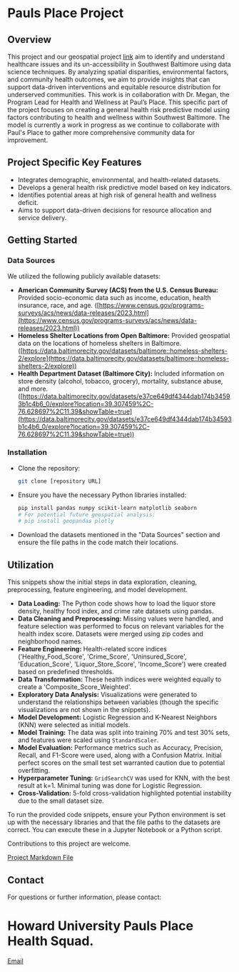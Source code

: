 # Pauls Place Project
## Overview

This project and our geospatial project [link](https://github.com/paulsplacemd/Geospatialproject.git) aim to identify and understand healthcare issues and its un-accessibility in Southwest Baltimore using data science techniques. By analyzing spatial disparities, environmental factors, and community health outcomes, we aim to provide insights that can support data-driven interventions and equitable resource distribution for underserved communities. This work is in collaboration with Dr. Megan, the Program Lead for Health and Wellness at Paul’s Place.
This specific part of the project focuses on creating a general health risk predictive model using factors contributing to health and wellness within Southwest Baltimore. The model is currently a work in progress as we continue to collaborate with Paul's Place to gather more comprehensive community data for improvement.

## Project Specific Key Features

- Integrates demographic, environmental, and health-related datasets.
- Develops a general health risk predictive model based on key indicators.
- Identifies potential areas at high risk of general health and wellness deficit.
- Aims to support data-driven decisions for resource allocation and service delivery.


## Getting Started

### Data Sources

We utilized the following publicly available datasets:

- **American Community Survey (ACS) from the U.S. Census Bureau:** Provided socio-economic data such as income, education, health insurance, race, and age. ([https://www.census.gov/programs-surveys/acs/news/data-releases/2023.html](https://www.census.gov/programs-surveys/acs/news/data-releases/2023.html))
- **Homeless Shelter Locations from Open Baltimore:** Provided geospatial data on the locations of homeless shelters in Baltimore. ([https://data.baltimorecity.gov/datasets/baltimore::homeless-shelters-2/explore](https://data.baltimorecity.gov/datasets/baltimore::homeless-shelters-2/explore))
- **Health Department Dataset (Baltimore City):** Included information on store density (alcohol, tobacco, grocery), mortality, substance abuse, and more. ([https://data.baltimorecity.gov/datasets/e37ce649df4344dab174b34593b1c4b6_0/explore?location=39.307459%2C-76.628697%2C11.39&showTable=true](https://data.baltimorecity.gov/datasets/e37ce649df4344dab174b34593b1c4b6_0/explore?location=39.307459%2C-76.628697%2C11.39&showTable=true))

### Installation

- Clone the repository:
    ```bash
    git clone [repository URL]
    ```
- Ensure you have the necessary Python libraries installed:
    ```bash
    pip install pandas numpy scikit-learn matplotlib seaborn
    # For potential future geospatial analysis:
    # pip install geopandas plotly
    ```
- Download the datasets mentioned in the "Data Sources" section and ensure the file paths in the code match their locations.

## Utilization

This snippets show the initial steps in data exploration, cleaning, preprocessing, feature engineering, and model development.

- **Data Loading:** The Python code shows how to load the liquor store density, healthy food index, and crime rate datasets using pandas.
- **Data Cleaning and Preprocessing:** Missing values were handled, and feature selection was performed to focus on relevant variables for the health index score. Datasets were merged using zip codes and neighborhood names.
- **Feature Engineering:** Health-related score indices ('Healthy\_Food\_Score', 'Crime\_Score', 'Uninsured\_Score', 'Education\_Score', 'Liquor\_Store\_Score', 'Income\_Score') were created based on predefined thresholds.
- **Data Transformation:** These health indices were weighted equally to create a 'Composite\_Score\_Weighted'.
- **Exploratory Data Analysis:** Visualizations were generated to understand the relationships between variables (though the specific visualizations are not shown in the snippets).
- **Model Development:** Logistic Regression and K-Nearest Neighbors (KNN) were selected as initial models.
- **Model Training:** The data was split into training 70% and test 30% sets, and features were scaled using `StandardScaler`.
- **Model Evaluation:** Performance metrics such as Accuracy, Precision, Recall, and F1-Score were used, along with a Confusion Matrix. Initial perfect scores on the small test set warranted caution due to potential overfitting.
- **Hyperparameter Tuning:** `GridSearchCV` was used for KNN, with the best result at k=1. Minimal tuning was done for Logistic Regression.
- **Cross-Validation:** 5-fold cross-validation highlighted potential instability due to the small dataset size.

To run the provided code snippets, ensure your Python environment is set up with the necessary libraries and that the file paths to the datasets are correct. You can execute these in a Jupyter Notebook or a Python script.


Contributions to this project are welcome.

[Project Markdown File](https://github.com/paulsplacemd/paulsplacemd.github.io/blob/1a76cd236a01e9974797d99d51558ef8f87c56cb/predictivemodel_paulsplace-3/predictivemodel_paulsplace.md)


## Contact

For questions or further information, please contact:

# Howard University Pauls Place Health Squad.
[Email](paulsplacemd@gmail.com)
